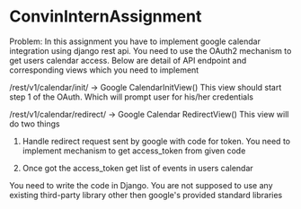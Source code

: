 # ConvinInternAssignment

Problem: In this assignment you have to implement google calendar integration using django rest api. You need to use the OAuth2 mechanism to get users calendar access. Below are detail of API endpoint and corresponding views which you need to implement

/rest/v1/calendar/init/ -> Google CalendarInitView() This view should start step 1 of the OAuth. Which will prompt user for his/her credentials

/rest/v1/calendar/redirect/ -> Google Calendar RedirectView() This view will do two things

1. Handle redirect request sent by google with code for token. You need to implement mechanism to get access_token from given code

2. Once got the access_token get list of events in users calendar

You need to write the code in Django. You are not supposed to use any existing third-party library other then google's provided standard libraries

